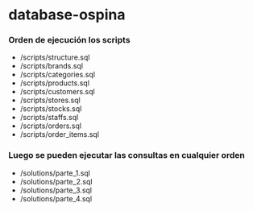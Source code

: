 # database-ospina
 
### Orden de ejecución los scripts
*  /scripts/structure.sql
*  /scripts/brands.sql
*  /scripts/categories.sql
*  /scripts/products.sql
*  /scripts/customers.sql
*  /scripts/stores.sql
*  /scripts/stocks.sql
*  /scripts/staffs.sql
*  /scripts/orders.sql
*  /scripts/order_items.sql

### Luego se pueden ejecutar las consultas en cualquier orden

*  /solutions/parte_1.sql
*  /solutions/parte_2.sql
*  /solutions/parte_3.sql
*  /solutions/parte_4.sql
